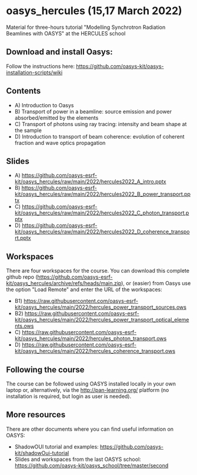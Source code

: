 # oasys_hercules (15,17 March 2022)
Material for three-hours tutorial "Modelling Synchrotron Radiation Beamlines with OASYS" at the HERCULES school

## Download and install Oasys:
Follow the instructions here: https://github.com/oasys-kit/oasys-installation-scripts/wiki

## Contents

- A) Introduction to Oasys
- B) Transport of power in a beamline: source emission and power absorbed/emitted by the elements
- C) Transport of photons using ray tracing: intensity and beam shape at the sample
- D) Introduction to transport of beam coherence: evolution of coherent fraction and wave optics propagation


## Slides

- A) https://github.com/oasys-esrf-kit/oasys_hercules/raw/main/2022/hercules2022_A_intro.pptx
- B) https://github.com/oasys-esrf-kit/oasys_hercules/raw/main/2022/hercules2022_B_power_transport.pptx
- C) https://github.com/oasys-esrf-kit/oasys_hercules/raw/main/2022/hercules2022_C_photon_transport.pptx
- D) https://github.com/oasys-esrf-kit/oasys_hercules/raw/main/2022/hercules2022_D_coherence_transport.pptx

## Workspaces

There are four workspaces for the course. You can download this complete github repo (https://github.com/oasys-esrf-kit/oasys_hercules/archive/refs/heads/main.zip), or (easier) from Oasys use the option "Load Remote" and enter the URL of the workspaces: 

- B1) https://raw.githubusercontent.com/oasys-esrf-kit/oasys_hercules/main/2022/hercules_power_transport_sources.ows
- B2) https://raw.githubusercontent.com/oasys-esrf-kit/oasys_hercules/main/2022/hercules_power_transport_optical_elements.ows
- C) https://raw.githubusercontent.com/oasys-esrf-kit/oasys_hercules/main/2022/hercules_photon_transport.ows
- D) https://raw.githubusercontent.com/oasys-esrf-kit/oasys_hercules/main/2022/hercules_coherence_transport.ows

## Following the course

The course can be followed using OASYS installed locally in your own laptop or, alternatively, via the http://pan-learning.org/ platform (no installation is required, but login as user is needed).

## More resources

There are other documents where you can find useful information on OASYS:

- ShadowOUI tutorial and examples: https://github.com/oasys-kit/shadowOui-tutorial
- Slides and workspaces from the last OASYS school: https://github.com/oasys-kit/oasys_school/tree/master/second
